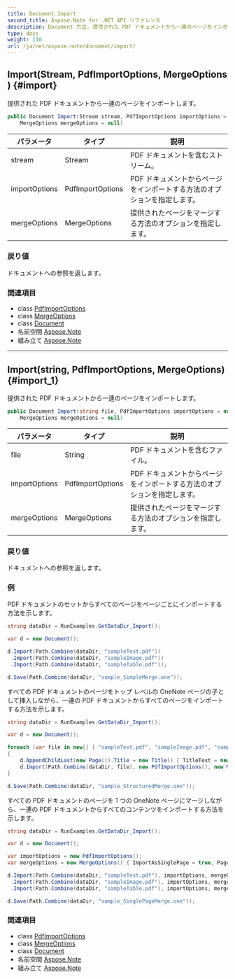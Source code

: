 ```yaml
---
title: Document.Import
second_title: Aspose.Note for .NET API リファレンス
description: Document 方法. 提供された PDF ドキュメントから一連のページをインポートします
type: docs
weight: 110
url: /ja/net/aspose.note/document/import/
---
```

## Import(Stream, PdfImportOptions, MergeOptions) {#import}

提供された PDF ドキュメントから一連のページをインポートします。

```csharp
public Document Import(Stream stream, PdfImportOptions importOptions = null, 
    MergeOptions mergeOptions = null)
```

| パラメータ | タイプ | 説明 |
| --- | --- | --- |
| stream | Stream | PDF ドキュメントを含むストリーム。 |
| importOptions | PdfImportOptions | PDF ドキュメントからページをインポートする方法のオプションを指定します。 |
| mergeOptions | MergeOptions | 提供されたページをマージする方法のオプションを指定します。 |

### 戻り値

ドキュメントへの参照を返します。

### 関連項目

* class [PdfImportOptions](../../../aspose.note.importing/pdfimportoptions/)
* class [MergeOptions](../../mergeoptions/)
* class [Document](../)
* 名前空間 [Aspose.Note](../../document/)
* 組み立て [Aspose.Note](../../../)

---

## Import(string, PdfImportOptions, MergeOptions) {#import_1}

提供された PDF ドキュメントから一連のページをインポートします。

```csharp
public Document Import(string file, PdfImportOptions importOptions = null, 
    MergeOptions mergeOptions = null)
```

| パラメータ | タイプ | 説明 |
| --- | --- | --- |
| file | String | PDF ドキュメントを含むファイル。 |
| importOptions | PdfImportOptions | PDF ドキュメントからページをインポートする方法のオプションを指定します。 |
| mergeOptions | MergeOptions | 提供されたページをマージする方法のオプションを指定します。 |

### 戻り値

ドキュメントへの参照を返します。

### 例

PDF ドキュメントのセットからすべてのページをページごとにインポートする方法を示します。

```csharp
string dataDir = RunExamples.GetDataDir_Import();

var d = new Document();

d.Import(Path.Combine(dataDir, "sampleText.pdf"))
 .Import(Path.Combine(dataDir, "sampleImage.pdf"))
 .Import(Path.Combine(dataDir, "sampleTable.pdf"));

d.Save(Path.Combine(dataDir, "sample_SimpleMerge.one"));
```

すべての PDF ドキュメントのページをトップ レベルの OneNote ページの子として挿入しながら、一連の PDF ドキュメントからすべてのページをインポートする方法を示します。

```csharp
string dataDir = RunExamples.GetDataDir_Import();

var d = new Document();

foreach (var file in new[] { "sampleText.pdf", "sampleImage.pdf", "sampleTable.pdf" })
{
    d.AppendChildLast(new Page()).Title = new Title() { TitleText = new RichText() { ParagraphStyle = ParagraphStyle.Default }.Append(file) };
    d.Import(Path.Combine(dataDir, file), new PdfImportOptions(), new MergeOptions() { InsertAt = int.MaxValue, InsertAsChild = true });
}

d.Save(Path.Combine(dataDir, "sample_StructuredMerge.one"));
```

すべての PDF ドキュメントのページを 1 つの OneNote ページにマージしながら、一連の PDF ドキュメントからすべてのコンテンツをインポートする方法を示します。

```csharp
string dataDir = RunExamples.GetDataDir_Import();

var d = new Document();

var importOptions = new PdfImportOptions();
var mergeOptions = new MergeOptions() { ImportAsSinglePage = true, PageSpacing = 100 };

d.Import(Path.Combine(dataDir, "sampleText.pdf"), importOptions, mergeOptions)
 .Import(Path.Combine(dataDir, "sampleImage.pdf"), importOptions, mergeOptions)
 .Import(Path.Combine(dataDir, "sampleTable.pdf"), importOptions, mergeOptions);

d.Save(Path.Combine(dataDir, "sample_SinglePageMerge.one"));
```

### 関連項目

* class [PdfImportOptions](../../../aspose.note.importing/pdfimportoptions/)
* class [MergeOptions](../../mergeoptions/)
* class [Document](../)
* 名前空間 [Aspose.Note](../../document/)
* 組み立て [Aspose.Note](../../../)


